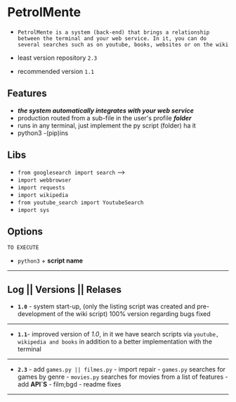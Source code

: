 
# PetrolMente


 - `PetrolMente is a system (back-end) that brings a relationship between the terminal and your web service. In it, you can do several searches such as on youtube, books, websites or on the wiki`
 
 - least version repository `2.3` 
 - recommended version `1.1`


## Features

- ***the system automatically integrates with your web service***
- production routed from a sub-file in the user's profile ***folder***
- runs in any terminal, just implement the py script (folder) ha it
- python3 -(pip)ins


## Libs

-    `from googlesearch import search`  --> 
- `import webbrowser`
- `import requests`
- `import wikipedia`
- `from youtube_search import YoutubeSearch`
- `import sys`


## Options
	TO EXECUTE
- `python3` +  **script name**
- ---

## Log || Versions || Relases

- **`1.0`**  -  system start-up, (only the listing script was created and pre-development of the wiki script) 100% version regarding bugs fixed
----
- **`1.1`**-  improved version of *1.0*, in it we have search scripts via `youtube, wikipedia and books` in addition to a better implementation with the terminal
-----
- **`2.3`** - add `games.py || filmes.py` 
       - import repair
       - `games.py` searches for games by genre
       - `movies.py` searches for movies from a list of features
       - add **API´S**
       - film;bgd
       - readme fixes
       
--     -----
